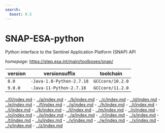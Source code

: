 ```yaml
---
search:
  boost: 0.5
---
```

# SNAP-ESA-python

Python interface to the Sentinel Application Platform (SNAP) API

*homepage*: <https://step.esa.int/main/toolboxes/snap/>

version | versionsuffix | toolchain
--------|---------------|----------
``8.0`` | ``-Java-1.8-Python-2.7.18`` | ``GCCcore/10.2.0``
``9.0.0`` | ``-Java-11-Python-2.7.18`` | ``GCCcore/11.2.0``

[../0/index.md](0) - [../a/index.md](a) - [../b/index.md](b) - [../c/index.md](c) - [../d/index.md](d) - [../e/index.md](e) - [../f/index.md](f) - [../g/index.md](g) - [../h/index.md](h) - [../i/index.md](i) - [../j/index.md](j) - [../k/index.md](k) - [../l/index.md](l) - [../m/index.md](m) - [../n/index.md](n) - [../o/index.md](o) - [../p/index.md](p) - [../q/index.md](q) - [../r/index.md](r) - [../s/index.md](s) - [../t/index.md](t) - [../u/index.md](u) - [../v/index.md](v) - [../w/index.md](w) - [../x/index.md](x) - [../y/index.md](y) - [../z/index.md](z)

